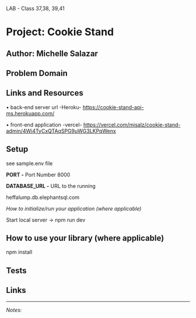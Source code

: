 LAB - Class 37,38, 39,41
# Project: Cookie Stand
**Author:** Michelle Salazar
----
## Problem Domain

## Links and Resources

• back-end server url -Heroku- https://cookie-stand-api-ms.herokuapp.com/


• front-end application -vercel- https://vercel.com/misalz/cookie-stand-admin/4Wi4TyCxQTAqSPG9uWG3LKPqWenx


## Setup
see sample.env file

**PORT -** Port Number
8000

**DATABASE_URL -** URL to the running 

heffalump.db.elephantsql.com 

*How to initialize/run your application (where applicable)*

Start local server -> npm run dev

## How to use your library (where applicable)
npm install

## Tests

## Links
---
*Notes:*
